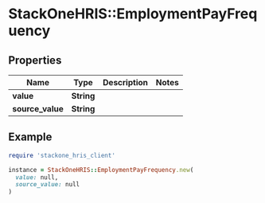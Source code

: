 # StackOneHRIS::EmploymentPayFrequency

## Properties

| Name | Type | Description | Notes |
| ---- | ---- | ----------- | ----- |
| **value** | **String** |  |  |
| **source_value** | **String** |  |  |

## Example

```ruby
require 'stackone_hris_client'

instance = StackOneHRIS::EmploymentPayFrequency.new(
  value: null,
  source_value: null
)
```

